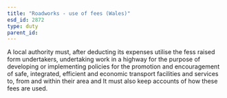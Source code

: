```yaml
---
title: "Roadworks - use of fees (Wales)"
esd_id: 2872
type: duty
parent_id:  
---
```


A local authority must, after deducting its expenses utilise the fess raised form undertakers, undertaking work in a highway for the purpose of developing or implementing policies for the promotion and encouragement of safe, integrated, efficient and economic transport facilities and services to, from and within their area and It must also keep accounts of how these fees are used.

